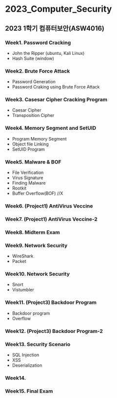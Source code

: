 # 2023_Computer_Security
2023 1학기 컴퓨터보안(ASW4016)
---
### Week1. Password Cracking
- John the Ripper (ubuntu, Kali Linux)
- Hash Suite (window)

### Week2. Brute Force Attack
- Password Generation
- Password Craking using Brute Force Attack

### Week3. Casesar Cipher Cracking Program
- Caesar Cipher
- Transposition Cipher

### Week4. Memory Segment and SetUID
- Program Memory Segment
- Object file Linking
- SetUID Program

### Week5. Malware & BOF
- File Verification
- Virus Signature
- Finding Malware
- Rootkit
- Buffer Overflow(BOF) //X

### Week6. (Project1) AntiVirus Veccine

### Week7. (Project1) AntiVirus Veccine-2

### Week8. Midterm Exam

### Week9. Network Security
- WireShark
- Packet

### Week10. Network Security
- Snort
- Vistumbler

### Week11. (Project3) Backdoor Program
- Backdoor program
- Overflow

### Week12. (Project3) Backdoor Program-2

### Week13. Security Scenario
- SQL Injection
- XSS
- Deserialization

### Week14. 

### Week15. Final Exam
